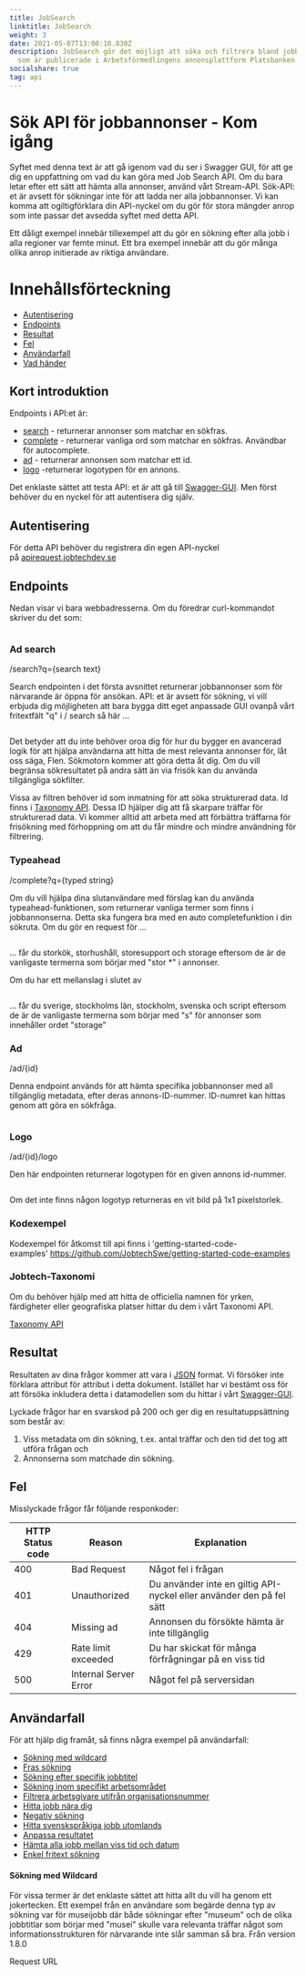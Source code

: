 ```yaml
---
title: JobSearch
linktitle: JobSearch
weight: 3
date: 2021-05-07T13:00:10.830Z
description: JobSearch gör det möjligt att söka och filtrera bland jobbannonser
  som är publicerade i Arbetsförmedlingens annonsplattform Platsbanken.
socialshare: true
tag: api
---
```

<!--StartFragment-->

# Sök API för jobbannonser - Kom igång

Syftet med denna text är att gå igenom vad du ser i Swagger GUI, för att ge dig en uppfattning om vad du kan göra med Job Search API. Om du bara letar efter ett sätt att hämta alla annonser, använd vårt Stream-API. Sök-API: et är avsett för sökningar inte för att ladda ner alla jobbannonser. Vi kan komma att ogiltigförklara din API-nyckel om du gör för stora mängder anrop som inte passar det avsedda syftet med detta API.

Ett dåligt exempel innebär tillexempel att du gör en sökning efter alla jobb i alla regioner var femte minut. Ett bra exempel innebär att du gör många olika anrop initierade av riktiga användare.

# Innehållsförteckning

* [Autentisering](https://jobtechdev.se/docs/apis/jobsearch/#autentisering)
* [Endpoints](https://jobtechdev.se/docs/apis/jobsearch/#endpoints)
* [Resultat](https://jobtechdev.se/docs/apis/jobsearch/#resultat)
* [Fel](https://jobtechdev.se/docs/apis/jobsearch/#fel)
* [Användarfall](https://jobtechdev.se/docs/apis/jobsearch/#anv%c3%a4ndarfall)
* [Vad händer](https://jobtechdev.se/docs/apis/jobsearch/#vad-h%c3%a4nder)

## Kort introduktion

Endpoints i API:et är:

* [search](https://jobtechdev.se/docs/apis/jobsearch/#ad-search) - returnerar annonser som matchar en sökfras.
* [complete](https://jobtechdev.se/docs/apis/jobsearch/#typeahead) - returnerar vanliga ord som matchar en sökfras. Användbar för autocomplete.
* [ad](https://jobtechdev.se/docs/apis/jobsearch/#ad) - returnerar annonsen som matchar ett id.
* [logo](https://jobtechdev.se/docs/apis/jobsearch/#logo) -returnerar logotypen för en annons.

Det enklaste sättet att testa API: et är att gå till [Swagger-GUI](https://jobsearch.api.jobtechdev.se/). Men först behöver du en nyckel för att autentisera dig själv.

## Autentisering

För detta API behöver du registrera din egen API-nyckel på [apirequest.jobtechdev.se](https://apirequest.jobtechdev.se/)

## Endpoints

Nedan visar vi bara webbadresserna. Om du föredrar curl-kommandot skriver du det som:

```

```

### Ad search

/search?q={search text}

Search endpointen i det första avsnittet returnerar jobbannonser som för närvarande är öppna för ansökan. API: et är avsett för sökning, vi vill erbjuda dig möjligheten att bara bygga ditt eget anpassade GUI ovanpå vårt fritextfält "q" i / search så här ...

```

```

Det betyder att du inte behöver oroa dig för hur du bygger en avancerad logik för att hjälpa användarna att hitta de mest relevanta annonser för, låt oss säga, Flen. Sökmotorn kommer att göra detta åt dig. Om du vill begränsa sökresultatet på andra sätt än via frisök kan du använda tillgängliga sökfilter.

Vissa av filtren behöver id som inmatning för att söka strukturerad data. Id finns i [Taxonomy API](https://jobtechdev.se/docs/apis/taxonomy/). Dessa ID hjälper dig att få skarpare träffar för strukturerad data. Vi kommer alltid att arbeta med att förbättra träffarna för frisökning med förhoppning om att du får mindre och mindre användning för filtrering.

### Typeahead

/complete?q={typed string}

Om du vill hjälpa dina slutanvändare med förslag kan du använda typeahead-funktionen, som returnerar vanliga termer som finns i jobbannonserna. Detta ska fungera bra med en auto completefunktion i din sökruta. Om du gör en request för ...

```

```

... får du storkök, storhushåll, storesupport och storage eftersom de är de vanligaste termerna som börjar med "stor *" i annonser.

Om du har ett mellanslag i slutet av

```

```

... får du sverige, stockholms län, stockholm, svenska och script eftersom de är de vanligaste termerna som börjar med "s" för annonser som innehåller ordet "storage”

### Ad

/ad/{id}

Denna endpoint används för att hämta specifika jobbannonser med all tillgänglig metadata, efter deras annons-ID-nummer. ID-numret kan hittas genom att göra en sökfråga.

```

```

### Logo

/ad/{id}/logo

Den här endpointen returnerar logotypen för en given annons id-nummer.

```

```

Om det inte finns någon logotyp returneras en vit bild på 1x1 pixelstorlek.

### Kodexempel

Kodexempel för åtkomst till api finns i 'getting-started-code-examples' <https://github.com/JobtechSwe/getting-started-code-examples>

### Jobtech-Taxonomi

Om du behöver hjälp med att hitta de officiella namnen för yrken, färdigheter eller geografiska platser hittar du dem i vårt Taxonomi API.

[Taxonomy API](https://jobtechdev.se/docs/apis/taxonomy/)

## Resultat

Resultaten av dina frågor kommer att vara i [JSON](https://en.wikipedia.org/wiki/JSON) format. Vi försöker inte förklara attribut för attribut i detta dokument. Istället har vi bestämt oss för att försöka inkludera detta i datamodellen som du hittar i vårt [Swagger-GUI](https://jobsearch.api.jobtechdev.se/).

Lyckade frågor har en svarskod på 200 och ger dig en resultatuppsättning som består av:

1. Viss metadata om din sökning, t.ex. antal träffar och den tid det tog att utföra frågan och
2. Annonserna som matchade din sökning.

## Fel

Misslyckade frågor får följande responkoder:

| HTTP Status code | Reason                | Explanation                                                          |
| ---------------- | --------------------- | -------------------------------------------------------------------- |
| 400              | Bad Request           | Något fel i frågan                                                   |
| 401              | Unauthorized          | Du använder inte en giltig API-nyckel eller använder den på fel sätt |
| 404              | Missing ad            | Annonsen du försökte hämta är inte tillgänglig                       |
| 429              | Rate limit exceeded   | Du har skickat för många förfrågningar på en viss tid                |
| 500              | Internal Server Error | Något fel på serversidan                                             |

## Användarfall

För att hjälp dig framåt, så finns några exempel på användarfall:

* [Sökning med wildcard](https://jobtechdev.se/docs/apis/jobsearch/#s%c3%b6kning-med-wildcard)
* [Fras sökning](https://jobtechdev.se/docs/apis/jobsearch/#fras-s%c3%b6kning)
* [Sökning efter specifik jobbtitel](https://jobtechdev.se/docs/apis/jobsearch/#s%c3%b6kning-efter-specifik-jobbtitel)
* [Sökning inom specifikt arbetsområdet](https://jobtechdev.se/docs/apis/jobsearch/#s%c3%b6kning-inom-specifikt-arbetsomr%c3%a5de)
* [Filtrera arbetsgivare utifrån organisationsnummer](https://jobtechdev.se/docs/apis/jobsearch/#filtrera-arbetsgivare-utifr%c3%a5n-organisationsnumer)
* [Hitta jobb nära dig](https://jobtechdev.se/docs/apis/jobsearch/#hitta-jobb-n%c3%a4ra-dig)
* [Negativ sökning](https://jobtechdev.se/docs/apis/jobsearch/#negativ-s%c3%b6kning)
* [Hitta svenskspråkiga jobb utomlands](https://jobtechdev.se/docs/apis/jobsearch/#hitta-svenskspr%c3%a5kiga-jobb-utomlands)
* [Anpassa resultatet](https://jobtechdev.se/docs/apis/jobsearch/#anpassa-resultatet)
* [Hämta alla jobb mellan viss tid och datum](https://jobtechdev.se/docs/apis/jobsearch/#h%c3%a4mta-alla-jobb-mellan-viss-tid-och-datum)
* [Enkel fritext sökning](https://jobtechdev.se/docs/apis/jobsearch/#enkel-fritext-s%c3%b6kning)

#### Sökning med Wildcard

För vissa termer är det enklaste sättet att hitta allt du vill ha genom ett jokertecken. Ett exempel från en användare som begärde denna typ av sökning var för museijobb där både sökningar efter "museum" och de olika jobbtitlar som börjar med "musei" skulle vara relevanta träffar något som informationsstrukturen för närvarande inte slår samman så bra. Från version 1.8.0

Request URL

<!--EndFragment-->